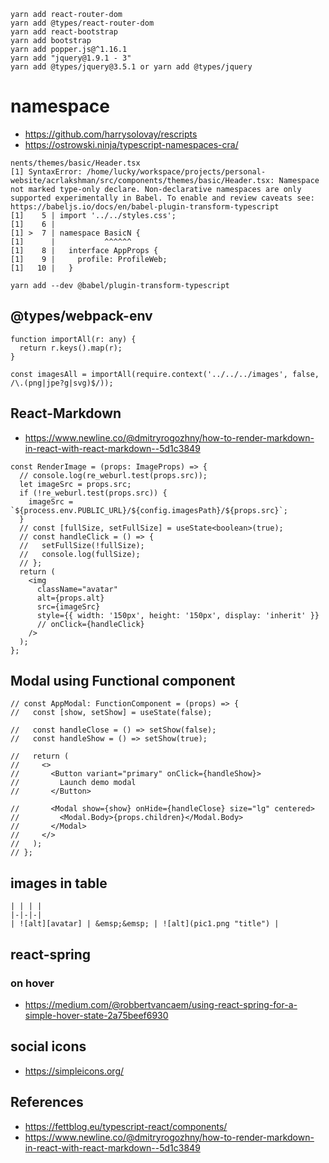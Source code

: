 ```
yarn add react-router-dom
yarn add @types/react-router-dom
yarn add react-bootstrap
yarn add bootstrap
yarn add popper.js@^1.16.1
yarn add "jquery@1.9.1 - 3"
yarn add @types/jquery@3.5.1 or yarn add @types/jquery
```

# namespace

- https://github.com/harrysolovay/rescripts
- https://ostrowski.ninja/typescript-namespaces-cra/

```
nents/themes/basic/Header.tsx
[1] SyntaxError: /home/lucky/workspace/projects/personal-website/acrlakshman/src/components/themes/basic/Header.tsx: Namespace not marked type-only declare. Non-declarative namespaces are only supported experimentally in Babel. To enable and review caveats see: https://babeljs.io/docs/en/babel-plugin-transform-typescript
[1]    5 | import '../../styles.css';
[1]    6 |
[1] >  7 | namespace BasicN {
[1]      |           ^^^^^^
[1]    8 |   interface AppProps {
[1]    9 |     profile: ProfileWeb;
[1]   10 |   }

yarn add --dev @babel/plugin-transform-typescript
```

## @types/webpack-env
```
function importAll(r: any) {
  return r.keys().map(r);
}

const imagesAll = importAll(require.context('../../../images', false, /\.(png|jpe?g|svg)$/));
```

## React-Markdown
* https://www.newline.co/@dmitryrogozhny/how-to-render-markdown-in-react-with-react-markdown--5d1c3849
```
const RenderImage = (props: ImageProps) => {
  // console.log(re_weburl.test(props.src));
  let imageSrc = props.src;
  if (!re_weburl.test(props.src)) {
    imageSrc = `${process.env.PUBLIC_URL}/${config.imagesPath}/${props.src}`;
  }
  // const [fullSize, setFullSize] = useState<boolean>(true);
  // const handleClick = () => {
  //   setFullSize(!fullSize);
  //   console.log(fullSize);
  // };
  return (
    <img
      className="avatar"
      alt={props.alt}
      src={imageSrc}
      style={{ width: '150px', height: '150px', display: 'inherit' }}
      // onClick={handleClick}
    />
  );
};
```

## Modal using Functional component

```
// const AppModal: FunctionComponent = (props) => {
//   const [show, setShow] = useState(false);

//   const handleClose = () => setShow(false);
//   const handleShow = () => setShow(true);

//   return (
//     <>
//       <Button variant="primary" onClick={handleShow}>
//         Launch demo modal
//       </Button>

//       <Modal show={show} onHide={handleClose} size="lg" centered>
//         <Modal.Body>{props.children}</Modal.Body>
//       </Modal>
//     </>
//   );
// };
```

## images in table

```
| | | |
|-|-|-|
| ![alt][avatar] | &emsp;&emsp; | ![alt](pic1.png "title") |
```

## react-spring

### on hover

* https://medium.com/@robbertvancaem/using-react-spring-for-a-simple-hover-state-2a75beef6930

## social icons

* https://simpleicons.org/

## References
* https://fettblog.eu/typescript-react/components/
* https://www.newline.co/@dmitryrogozhny/how-to-render-markdown-in-react-with-react-markdown--5d1c3849